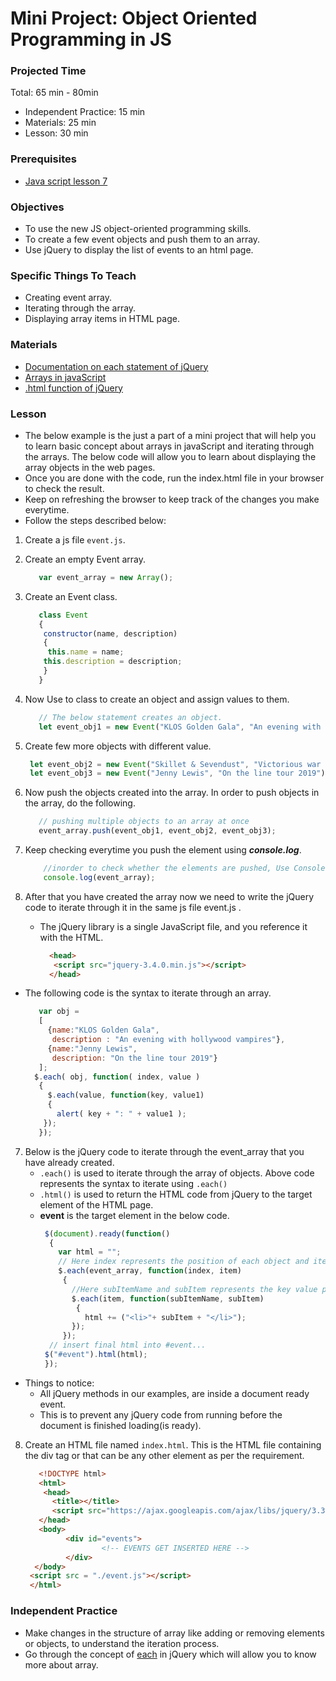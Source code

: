 # Mini Project: Object Oriented Programming in JS

### Projected Time

Total: 65 min - 80min
- Independent Practice: 15 min
- Materials: 25 min
- Lesson: 30 min

### Prerequisites

- [Java script lesson 7](../javascript/javascript-7-oop.md)


### Objectives

- To use the new JS object-oriented programming skills.
- To create a few event objects and push them to an array.
- Use jQuery to display the list of events to an html page.

### Specific Things To Teach

- Creating event array.
- Iterating through the array.
- Displaying array items in HTML page.

### Materials

- [Documentation on each statement of jQuery](http://api.jquery.com/jquery.each/)
- [Arrays in javaScript](https://developer.mozilla.org/en-US/docs/Web/JavaScript/Reference/Global_Objects/Array)
- [.html function of jQuery](http://api.jquery.com/html/)

### Lesson

- The below example is the just a part of a mini project that will help you to learn basic concept about arrays in javaScript and iterating through the arrays. The below code will allow you to learn about displaying the array objects in the web pages.
- Once you are done with the code, run the index.html file in your browser to check the result.
- Keep on refreshing the browser to keep track of the changes you make everytime.
- Follow the steps described below:

1. Create a js file `event.js`.
2. Create an empty Event array.
   ```javascript
      var event_array = new Array();
   ```
3. Create an Event class.
    ```javascript
       class Event
       {
        constructor(name, description)
        {
         this.name = name;
        this.description = description;
        }
       }
    ```
4. Now Use to class to create an object and assign values to them.
   ```javascript
      // The below statement creates an object.
      let event_obj1 = new Event("KLOS Golden Gala", "An evening with hollywood vampires");
   ```
5. Create few more objects with different value.
   ```javascript
    let event_obj2 = new Event("Skillet & Sevendust", "Victorious war tour");
    let event_obj3 = new Event("Jenny Lewis", "On the line tour 2019");
   ```
6. Now push the objects created into the array. In order to push objects in the array, do the following.
   ```javascript
      // pushing multiple objects to an array at once
      event_array.push(event_obj1, event_obj2, event_obj3);
   ```
7. Keep checking everytime you push the element using ***console.log***.
   ```javascript
       //inorder to check whether the elements are pushed, Use Console.log
       console.log(event_array);
   ```

8. After that you have created the array now we need to write the jQuery code to iterate through it in the same js file event.js .
   - The jQuery library is a single JavaScript file, and you reference it with the HTML.
      ```html
        <head>
         <script src="jquery-3.4.0.min.js"></script>
        </head>
      ```
  
- The following code is the syntax to iterate through an array.
  ```javascript
     var obj = 
     [
       {name:"KLOS Golden Gala",
        description : "An evening with hollywood vampires"},
       {name:"Jenny Lewis",
        description: "On the line tour 2019"}
     ];
    $.each( obj, function( index, value )
     {
       $.each(value, function(key, value1)
       {
         alert( key + ": " + value1 );
      });
     });
  ```
7. Below is the jQuery code to iterate through the event_array that you have already created.
    - `.each()` is used to iterate through the array of objects. Above code represents the syntax to iterate using `.each()`
    - `.html()` is used to return the HTML code from jQuery to the target element of the HTML page.
    - **event** is the target element in the below code.
      ```javascript
       $(document).ready(function()
        {
          var html = "";
          // Here index represents the position of each object and item here represents the object
          $.each(event_array, function(index, item)
           {
             //Here subItemName and subItem represents the key value pair to iterate through each object in the array
             $.each(item, function(subItemName, subItem)
              {
                html += ("<li>"+ subItem + "</li>");
             });
           });
        // insert final html into #event...
       $("#event").html(html);
       });
      ```
+ Things to notice:
   - All jQuery methods in our examples, are inside a document ready event.
   - This is to prevent any jQuery code from running before the document is finished loading(is ready).

8. Create an HTML file named `index.html`. This is the HTML file containing the div tag or that can be any other element as per the requirement.
   ```html
      <!DOCTYPE html>
      <html>
       <head>
         <title></title>
         <script src="https://ajax.googleapis.com/ajax/libs/jquery/3.3.1/jquery.min.js"></script>
      </head>
      <body>
            <div id="events">
                    <!-- EVENTS GET INSERTED HERE -->
            </div>
     </body>
    <script src = "./event.js"></script>
    </html>
   ```

### Independent Practice

- Make changes in the structure of array like adding or removing elements or objects, to understand the iteration process.
- Go through the concept of [each](http://api.jquery.com/jquery.each/) in jQuery which will allow you to know more about array.





